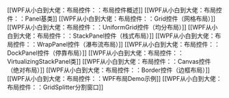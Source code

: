 [[WPF从小白到大佬：布局控件：：布局控件概述]]
[[WPF从小白到大佬：布局控件：：Panel基类]]
[[WPF从小白到大佬：布局控件：：Grid控件（网格布局）]]
[[WPF从小白到大佬：布局控件：：UniformGrid控件（均分布局）]]
[[WPF从小白到大佬：布局控件：：StackPanel控件（栈式布局）]]
[[WPF从小白到大佬：布局控件：：WrapPanel控件（瀑布流布局）]]
[[WPF从小白到大佬：布局控件：：DockPanel控件（停靠布局）]]
[[WPF从小白到大佬：布局控件：：VirtualizingStackPanel类]]
[[WPF从小白到大佬：布局控件：：Canvas控件（绝对布局）]]
[[WPF从小白到大佬：布局控件：：Border控件（边框布局）]]
[[WPF从小白到大佬：布局控件：：WPF布局Demo示例]]
[[WPF从小白到大佬：布局控件：：GridSplitter分割窗口]]


